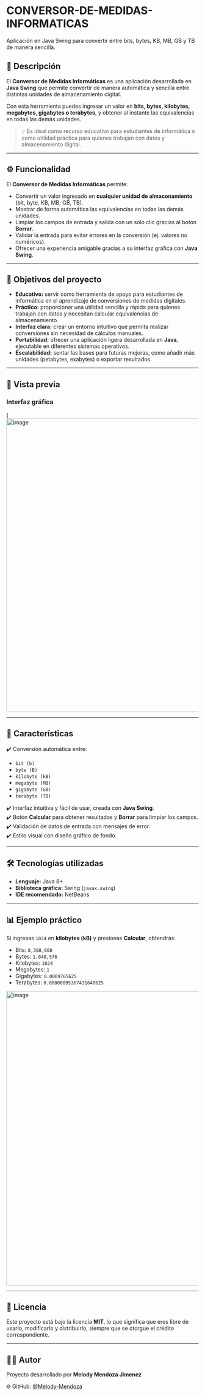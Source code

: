 # CONVERSOR-DE-MEDIDAS-INFORMATICAS
Aplicación en Java Swing para convertir entre bits, bytes, KB, MB, GB y TB de manera sencilla.
## 📌 Descripción  

El **Conversor de Medidas Informáticas** es una aplicación desarrollada en **Java Swing** que permite convertir de manera automática y sencilla entre distintas unidades de almacenamiento digital.  

Con esta herramienta puedes ingresar un valor en **bits, bytes, kilobytes, megabytes, gigabytes o terabytes**, y obtener al instante las equivalencias en todas las demás unidades.  

> 💡 Es ideal como recurso educativo para estudiantes de informática o como utilidad práctica para quienes trabajan con datos y almacenamiento digital.  


---

## ⚙️ Funcionalidad  

El **Conversor de Medidas Informáticas** permite:  
- Convertir un valor ingresado en **cualquier unidad de almacenamiento** (bit, byte, KB, MB, GB, TB).  
- Mostrar de forma automática las equivalencias en todas las demás unidades.  
- Limpiar los campos de entrada y salida con un solo clic gracias al botón **Borrar**.  
- Validar la entrada para evitar errores en la conversión (ej. valores no numéricos).  
- Ofrecer una experiencia amigable gracias a su interfaz gráfica con **Java Swing**.  

---

## 🎯 Objetivos del proyecto  

- **Educativo:** servir como herramienta de apoyo para estudiantes de informática en el aprendizaje de conversiones de medidas digitales.  
- **Práctico:** proporcionar una utilidad sencilla y rápida para quienes trabajan con datos y necesitan calcular equivalencias de almacenamiento.  
- **Interfaz clara:** crear un entorno intuitivo que permita realizar conversiones sin necesidad de cálculos manuales.  
- **Portabilidad:** ofrecer una aplicación ligera desarrollada en **Java**, ejecutable en diferentes sistemas operativos.  
- **Escalabilidad:** sentar las bases para futuras mejoras, como añadir más unidades (petabytes, exabytes) o exportar resultados.  

---

## 🎥 Vista previa  

### Interfaz gráfica  
(<img width="896" height="767" alt="image" src="https://github.com/user-attachments/assets/f82db38c-12e9-4c09-87d4-4a80b5ebea73" /> 


---

## 🚀 Características  

✔️ Conversión automática entre:  
- `bit (b)`  
- `byte (B)`  
- `kilobyte (kB)`  
- `megabyte (MB)`  
- `gigabyte (GB)`  
- `terabyte (TB)`  

✔️ Interfaz intuitiva y fácil de usar, creada con **Java Swing**.  
✔️ Botón **Calcular** para obtener resultados y **Borrar** para limpiar los campos.  
✔️ Validación de datos de entrada con mensajes de error.  
✔️ Estilo visual con diseño gráfico de fondo.  

---
## 🛠️ Tecnologías utilizadas  

- **Lenguaje:** Java 8+  
- **Biblioteca gráfica:** Swing (`javax.swing`)  
- **IDE recomendado:** NetBeans 

---
## 📊 Ejemplo práctico  

Si ingresas `1024` en **kilobytes (kB)** y presionas **Calcular**, obtendrás:  

- Bits: `8,388,608`  
- Bytes: `1,048,576`  
- Kilobytes: `1024`  
- Megabytes: `1`  
- Gigabytes: `0.0009765625`  
- Terabytes: `0.00000095367431640625`

<img width="891" height="769" alt="image" src="https://github.com/user-attachments/assets/79fe95d9-d6d0-4162-a355-3fd664d7139c" />


---
## 📜 Licencia  

Este proyecto está bajo la licencia **MIT**, lo que significa que eres libre de usarlo, modificarlo y distribuirlo, siempre que se otorgue el crédito correspondiente.  

---

## 👩‍💻 Autor  

Proyecto desarrollado por **Melody Mendoza Jimenez** 
 
🌐 GitHub: [@Melody-Mendoza](https://github.com/Melody-Mendoza)  
 
